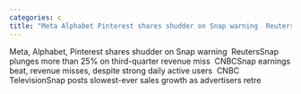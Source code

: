 ```yaml
---
categories: c
title: "Meta Alphabet Pinterest shares shudder on Snap warning  Reuters"
---
```

Meta, Alphabet, Pinterest shares shudder on Snap warning&nbsp;&nbsp;ReutersSnap plunges more than 25% on third-quarter revenue miss&nbsp;&nbsp;CNBCSnap earnings beat, revenue misses, despite strong daily active users&nbsp;&nbsp;CNBC TelevisionSnap posts slowest-ever sales growth as advertisers retre